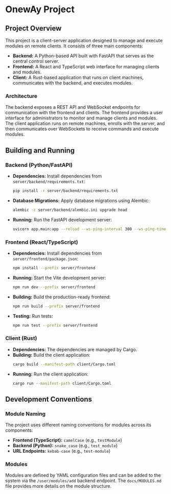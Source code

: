 # OnewAy Project

## Project Overview

This project is a client-server application designed to manage and execute modules on remote clients. It consists of three main components:

*   **Backend:** A Python-based API built with FastAPI that serves as the central control server.
*   **Frontend:** A React and TypeScript web interface for managing clients and modules.
*   **Client:** A Rust-based application that runs on client machines, communicates with the backend, and executes modules.

### Architecture

The backend exposes a REST API and WebSocket endpoints for communication with the frontend and clients. The frontend provides a user interface for administrators to monitor and manage clients and modules. The client application runs on remote machines, enrolls with the server, and then communicates over WebSockets to receive commands and execute modules.

## Building and Running

### Backend (Python/FastAPI)

*   **Dependencies:** Install dependencies from `server/backend/requirements.txt`:
    ```bash
    pip install -r server/backend/requirements.txt
    ```
*   **Database Migrations:** Apply database migrations using Alembic:
    ```bash
    alembic -c server/backend/alembic.ini upgrade head
    ```
*   **Running:** Run the FastAPI development server:
    ```bash
    uvicorn app.main:app --reload --ws-ping-interval 300 --ws-ping-timeout 300 --host 0.0.0.0
    ```

### Frontend (React/TypeScript)

*   **Dependencies:** Install dependencies from `server/frontend/package.json`:
    ```bash
    npm install --prefix server/frontend
    ```
*   **Running:** Start the Vite development server:
    ```bash
    npm run dev --prefix server/frontend
    ```
*   **Building:** Build the production-ready frontend:
    ```bash
    npm run build --prefix server/frontend
    ```
*   **Testing:** Run tests:
    ```bash
    npm run test --prefix server/frontend
    ```

### Client (Rust)

*   **Dependencies:** The dependencies are managed by Cargo.
*   **Building:** Build the client application:
    ```bash
    cargo build --manifest-path client/Cargo.toml
    ```
*   **Running:** Run the client application:
    ```bash
    cargo run --manifest-path client/Cargo.toml
    ```

## Development Conventions

### Module Naming

The project uses different naming conventions for modules across its components:

*   **Frontend (TypeScript):** `camelCase` (e.g., `testModule`)
*   **Backend (Python):** `snake_case` (e.g., `test_module`)
*   **URL Endpoints:** `kebab-case` (e.g., `test-module`)

### Modules

Modules are defined by YAML configuration files and can be added to the system via the `/user/modules/add` backend endpoint. The `docs/MODULES.md` file provides more details on the module structure.

